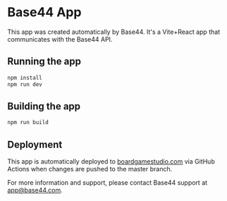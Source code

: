 # Base44 App


This app was created automatically by Base44.
It's a Vite+React app that communicates with the Base44 API.

## Running the app

```bash
npm install
npm run dev
```

## Building the app

```bash
npm run build
```

## Deployment

This app is automatically deployed to [boardgamestudio.com](https://boardgamestudio.com) via GitHub Actions when changes are pushed to the master branch.

For more information and support, please contact Base44 support at app@base44.com.
